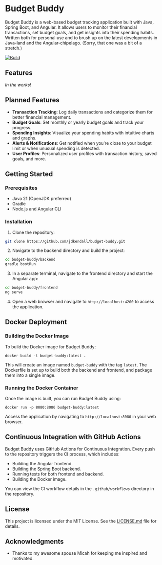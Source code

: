 # Budget Buddy

Budget Buddy is a web-based budget tracking application built with Java, Spring Boot, and Angular. It allows users to monitor their financial transactions, set budget goals, and get insights into their spending habits. Written both for personal use and to brush up on the latest developments in Java-land and the Angular-chipelago. (Sorry, that one was a bit of a stretch.)

[![Build](https://github.com/jdkendall/budget-buddy/actions/workflows/main.yml/badge.svg)](https://github.com/jdkendall/budget-buddy/actions)

## Features

 _In the works!_

## Planned Features

- **Transaction Tracking**: Log daily transactions and categorize them for better financial management.
- **Budget Goals**: Set monthly or yearly budget goals and track your progress.
- **Spending Insights**: Visualize your spending habits with intuitive charts and graphs.
- **Alerts & Notifications**: Get notified when you're close to your budget limit or when unusual spending is detected.
- **User Profiles**: Personalized user profiles with transaction history, saved goals, and more.

## Getting Started

### Prerequisites

- Java 21 (OpenJDK preferred)
- Gradle
- Node.js and Angular CLI

### Installation

1. Clone the repository:

```sh
git clone https://github.com/jdkendall/budget-buddy.git
```

2. Navigate to the backend directory and build the project:

```sh
cd budget-buddy/backend
gradle bootRun
```

3. In a separate terminal, navigate to the frontend directory and start the Angular app:

```sh
cd budget-buddy/frontend
ng serve
```

4. Open a web browser and navigate to `http://localhost:4200` to access the application.

## Docker Deployment

### Building the Docker Image

To build the Docker image for Budget Buddy:

~~~
docker build -t budget-buddy:latest .
~~~

This will create an image named `budget-buddy` with the tag `latest`. The Dockerfile is set up to build both the backend and frontend, and package them into a single image.

### Running the Docker Container

Once the image is built, you can run Budget Buddy using:

~~~
docker run -p 8080:8080 budget-buddy:latest
~~~

Access the application by navigating to `http://localhost:8080` in your web browser.

## Continuous Integration with GitHub Actions

Budget Buddy uses GitHub Actions for Continuous Integration. Every push to the repository triggers the CI process, which includes:

- Building the Angular frontend.
- Building the Spring Boot backend.
- Running tests for both frontend and backend.
- Building the Docker image.

You can view the CI workflow details in the `.github/workflows` directory in the repository.

## License

This project is licensed under the MIT License. See the [LICENSE.md](LICENSE.md) file for details.

## Acknowledgments

- Thanks to my awesome spouse Micah for keeping me inspired and motivated.
